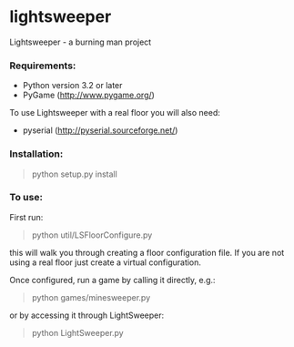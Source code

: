 lightsweeper
============

Lightsweeper - a burning man project


### Requirements:
  - Python version 3.2 or later
  - PyGame (http://www.pygame.org/)

 To use Lightsweeper with a real floor you will also need:
  - pyserial (http://pyserial.sourceforge.net/)


### Installation:

  > python setup.py install


### To use:

 First run:

  > python util/LSFloorConfigure.py

 this will walk you through creating a floor configuration file. If you are not using
 a real floor just create a virtual configuration.

 Once configured, run a game by calling it directly, e.g.:

  > python games/minesweeper.py

 or by accessing it through LightSweeper:

 > python LightSweeper.py
